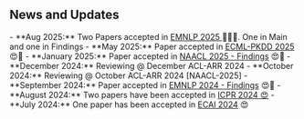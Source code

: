 <h2>News and Updates</h2>
- **Aug 2025:** Two Papers accepted in <a href="https://2025.emnlp.org/">EMNLP 2025 </a> 🎉😍🎉. One in Main and one in Findings
- **May 2025:** Paper accepted in <a href="https://ecmlpkdd.org/2025/">ECML-PKDD 2025 </a> 😍🎉
- **January 2025:** Paper accepted in <a href="https://2025.naacl.org/">NAACL 2025 - Findings</a> 😍🎉
- **December 2024:** Reviewing @ December ACL-ARR 2024
- **October 2024:** Reviewing @ October ACL-ARR 2024 [NAACL-2025]
- **September 2024:** Paper accepted in <a href="https://2024.emnlp.org/">EMNLP 2024 - Findings</a> 😍🎉
- **August 2024:** Two papers have been accepted in <a href="https://icpr2024.org/index.html">ICPR 2024 😍</a>
- **July 2024:** One paper has been accepted in <a href="https://www.ecai2024.eu/calls/main-track">ECAI 2024</a> 😍
